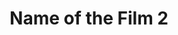 ---
layout: post
title: Name of the Film 2
excerpt: hfueiow hfui hfuri huriehufiehu gifhrui gheru ihgure ihgruiej
image: feature-images/carnival-of-souls.jpg
genre: Horror
---